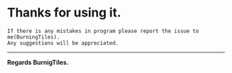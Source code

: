 # Thanks for using it.
```
If there is any mistakes in program please report the issue to me(BurningTiles).  
Any suggestions will be appreciated.
```
---
**Regards BurnigTiles.**

